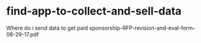 # find-app-to-collect-and-sell-data
Where do i send data to get paid
sponsorship-RFP-revision-and-eval-form-08-29-17.pdf
